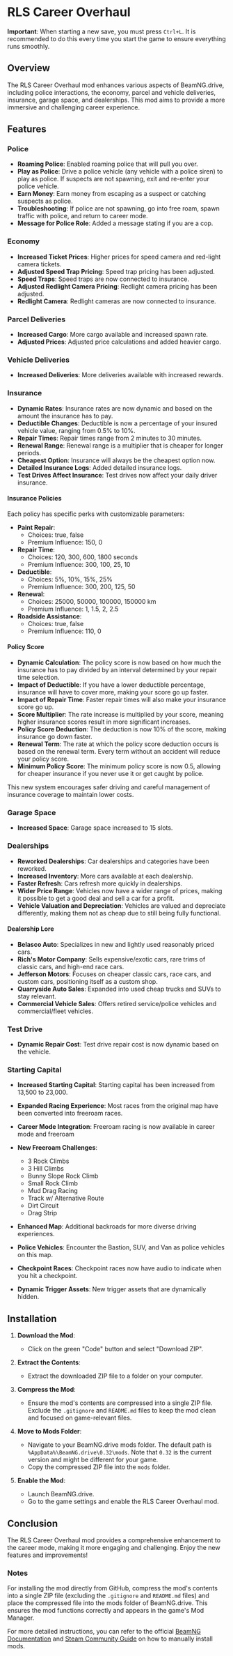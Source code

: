 # RLS Career Overhaul

**Important**: When starting a new save, you must press `Ctrl+L`. It is recommended to do this every time you start the game to ensure everything runs smoothly.

## Overview

The RLS Career Overhaul mod enhances various aspects of BeamNG.drive, including police interactions, the economy, parcel and vehicle deliveries, insurance, garage space, and dealerships. This mod aims to provide a more immersive and challenging career experience.

## Features

### Police

- **Roaming Police**: Enabled roaming police that will pull you over.
- **Play as Police**: Drive a police vehicle (any vehicle with a police siren) to play as police. If suspects are not spawning, exit and re-enter your police vehicle.
- **Earn Money**: Earn money from escaping as a suspect or catching suspects as police.
- **Troubleshooting**: If police are not spawning, go into free roam, spawn traffic with police, and return to career mode.
- **Message for Police Role**: Added a message stating if you are a cop.

### Economy

- **Increased Ticket Prices**: Higher prices for speed camera and red-light camera tickets.
- **Adjusted Speed Trap Pricing**: Speed trap pricing has been adjusted.
- **Speed Traps**: Speed traps are now connected to insurance.
- **Adjusted Redlight Camera Pricing**: Redlight camera pricing has been adjusted.
- **Redlight Camera**: Redlight cameras are now connected to insurance.

### Parcel Deliveries

- **Increased Cargo**: More cargo available and increased spawn rate.
- **Adjusted Prices**: Adjusted price calculations and added heavier cargo.

### Vehicle Deliveries

- **Increased Deliveries**: More deliveries available with increased rewards.

### Insurance

- **Dynamic Rates**: Insurance rates are now dynamic and based on the amount the insurance has to pay.
- **Deductible Changes**: Deductible is now a percentage of your insured vehicle value, ranging from 0.5% to 10%.
- **Repair Times**: Repair times range from 2 minutes to 30 minutes.
- **Renewal Range**: Renewal range is a multiplier that is cheaper for longer periods.
- **Cheapest Option**: Insurance will always be the cheapest option now.
- **Detailed Insurance Logs**: Added detailed insurance logs.
- **Test Drives Affect Insurance**: Test drives now affect your daily driver insurance.

#### Insurance Policies

Each policy has specific perks with customizable parameters:

- **Paint Repair**:
  - Choices: true, false
  - Premium Influence: 150, 0
- **Repair Time**:
  - Choices: 120, 300, 600, 1800 seconds
  - Premium Influence: 300, 100, 25, 10
- **Deductible**:
  - Choices: 5%, 10%, 15%, 25%
  - Premium Influence: 300, 200, 125, 50
- **Renewal**:
  - Choices: 25000, 50000, 100000, 150000 km
  - Premium Influence: 1, 1.5, 2, 2.5
- **Roadside Assistance**:
  - Choices: true, false
  - Premium Influence: 110, 0

#### Policy Score

- **Dynamic Calculation**: The policy score is now based on how much the insurance has to pay divided by an interval determined by your repair time selection.
- **Impact of Deductible**: If you have a lower deductible percentage, insurance will have to cover more, making your score go up faster.
- **Impact of Repair Time**: Faster repair times will also make your insurance score go up.
- **Score Multiplier**: The rate increase is multiplied by your score, meaning higher insurance scores result in more significant increases.
- **Policy Score Deduction**: The deduction is now 10% of the score, making insurance go down faster.
- **Renewal Term**: The rate at which the policy score deduction occurs is based on the renewal term. Every term without an accident will reduce your policy score.
- **Minimum Policy Score**: The minimum policy score is now 0.5, allowing for cheaper insurance if you never use it or get caught by police.

This new system encourages safer driving and careful management of insurance coverage to maintain lower costs.

### Garage Space

- **Increased Space**: Garage space increased to 15 slots.

### Dealerships

- **Reworked Dealerships**: Car dealerships and categories have been reworked.
- **Increased Inventory**: More cars available at each dealership.
- **Faster Refresh**: Cars refresh more quickly in dealerships.
- **Wider Price Range**: Vehicles now have a wider range of prices, making it possible to get a good deal and sell a car for a profit.
- **Vehicle Valuation and Depreciation**: Vehicles are valued and depreciate differently, making them not as cheap due to still being fully functional.

#### Dealership Lore

- **Belasco Auto**: Specializes in new and lightly used reasonably priced cars.
- **Rich's Motor Company**: Sells expensive/exotic cars, rare trims of classic cars, and high-end race cars.
- **Jefferson Motors**: Focuses on cheaper classic cars, race cars, and custom cars, positioning itself as a custom shop.
- **Quarryside Auto Sales**: Expanded into used cheap trucks and SUVs to stay relevant.
- **Commercial Vehicle Sales**: Offers retired service/police vehicles and commercial/fleet vehicles.

### Test Drive

- **Dynamic Repair Cost**: Test drive repair cost is now dynamic based on the vehicle.

### Starting Capital

- **Increased Starting Capital**: Starting capital has been increased from 13,500 to 23,000.

- **Expanded Racing Experience**: Most races from the original map have been converted into freeroam races.
- **Career Mode Integration**: Freeroam racing is now available in career mode and freeroam
- **New Freeroam Challenges**:
  - 3 Rock Climbs
  - 3 Hill Climbs
  - Bunny Slope Rock Climb
  - Small Rock Climb
  - Mud Drag Racing
  - Track w/ Alternative Route
  - Dirt Circuit
  - Drag Strip
- **Enhanced Map**: Additional backroads for more diverse driving experiences.
- **Police Vehicles**: Encounter the Bastion, SUV, and Van as police vehicles on this map.
- **Checkpoint Races**: Checkpoint races now have audio to indicate when you hit a checkpoint.
- **Dynamic Trigger Assets**: New trigger assets that are dynamically hidden.

## Installation

1. **Download the Mod**:
   - Click on the green "Code" button and select "Download ZIP".

2. **Extract the Contents**:
   - Extract the downloaded ZIP file to a folder on your computer.

3. **Compress the Mod**:
   - Ensure the mod's contents are compressed into a single ZIP file. Exclude the `.gitignore` and `README.md` files to keep the mod clean and focused on game-relevant files.

4. **Move to Mods Folder**:
   - Navigate to your BeamNG.drive mods folder. The default path is `%AppData%\BeamNG.drive\0.32\mods`. Note that `0.32` is the current version and might be different for your game.
   - Copy the compressed ZIP file into the `mods` folder.

5. **Enable the Mod**:
   - Launch BeamNG.drive.
   - Go to the game settings and enable the RLS Career Overhaul mod.

## Conclusion

The RLS Career Overhaul mod provides a comprehensive enhancement to the career mode, making it more engaging and challenging. Enjoy the new features and improvements!

### Notes

For installing the mod directly from GitHub, compress the mod's contents into a single ZIP file (excluding the `.gitignore` and `README.md` files) and place the compressed file into the mods folder of BeamNG.drive. This ensures the mod functions correctly and appears in the game's Mod Manager.

For more detailed instructions, you can refer to the official [BeamNG Documentation](https://documentation.beamng.com/tutorials/mods/installing-mods/) and [Steam Community Guide](https://steamcommunity.com/sharedfiles/filedetails/?id=2918556246) on how to manually install mods.
